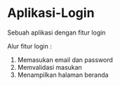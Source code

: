 # Aplikasi-Login
Sebuah aplikasi dengan fitur login

Alur fitur login :<br>
1. Memasukan email dan password<br>
2. Memvalidasi masukan<br>
3. Menampilkan halaman beranda<br>
